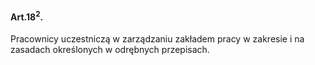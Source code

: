 #### Art.18<sup>2</sup>.

Pracownicy uczestniczą w zarządzaniu zakładem pracy w zakresie i na zasadach określonych w odrębnych przepisach.

